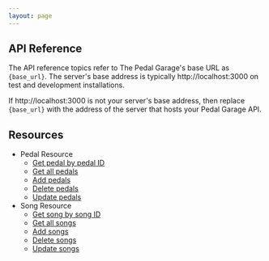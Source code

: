 ```yaml
---
layout: page
---
```

## API Reference

The API reference topics refer to The Pedal Garage's base URL as `{base_url}`. The server's base address is typically http://localhost:3000 on test and development installations. 

If http://localhost:3000 is not your server's base address, then replace `{base_url}` with the address of the server that hosts your Pedal Garage API.

## Resources

* Pedal Resource 
  - [Get pedal by pedal ID](pg-reference-get-pedal-by-id.md)
  - [Get all pedals](pg-reference-get-all-pedals.md)
  - [Add pedals](pg-reference-adding-pedals.md)
  - [Delete pedals](pg-reference-deleting-pedals.md)
  - [Update pedals](pg-reference-updating-pedals.md)
* Song Resource
  - [Get song by song ID](pg-reference-get-song-by-id.md)
  - [Get all songs](pg-reference-get-all-songs.md)
  - [Add songs](pg-reference-adding-songs.md)
  - [Delete songs](pg-reference-deleting-songs.md)
  - [Update songs](pg-reference-updating-songs.md)
